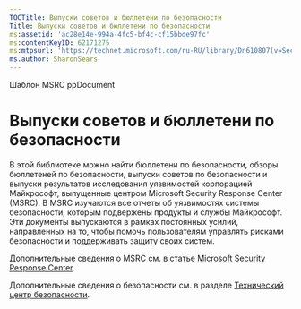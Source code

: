 ```yaml
---
TOCTitle: Выпуски советов и бюллетени по безопасности
Title: Выпуски советов и бюллетени по безопасности
ms:assetid: 'ac28e14e-994a-4fc5-bf4c-cf15bbde97fc'
ms:contentKeyID: 62171275
ms:mtpsurl: 'https://technet.microsoft.com/ru-RU/library/Dn610807(v=Security.10)'
ms.author: SharonSears
---
```


Шаблон MSRC ppDocument

Выпуски советов и бюллетени по безопасности
===========================================

В этой библиотеке можно найти бюллетени по безопасности, обзоры бюллетеней по безопасности, выпуски советов по безопасности и выпуски результатов исследования уязвимостей корпорацией Майкрософт, выпущенные центром Microsoft Security Response Center (MSRC). В MSRC изучаются все отчеты об уязвимостях системы безопасности, которым подвержены продукты и службы Майкрософт. Эти документы выпускаются в рамках постоянных усилий, направленных на то, чтобы помочь пользователям управлять рисками безопасности и поддерживать защиту своих систем.

Дополнительные сведения о MSRC см. в статье [Microsoft Security Response Center](http://technet.microsoft.com/security/dn440717).

Дополнительные сведения о безопасности см. в разделе [Технический центр безопасности](http://technet.microsoft.com/security).
